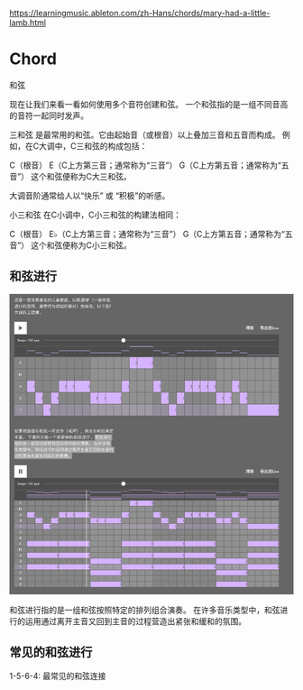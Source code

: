 
https://learningmusic.ableton.com/zh-Hans/chords/mary-had-a-little-lamb.html

# Chord

和弦 

现在让我们来看一看如何使用多个音符创建和弦。 一个和弦指的是一组不同音高的音符一起同时发声。

三和弦 是最常用的和弦。它由起始音（或根音）以上叠加三音和五音而构成。 例如，在C大调中，C三和弦的构成包括：

C（根音）
E（C上方第三音；通常称为“三音”）
G（C上方第五音；通常称为“五音”）
这个和弦便称为C大三和弦。

大调音阶通常给人以“快乐” 或 “积极”的听感。

小三和弦
在C小调中，C小三和弦的构建法相同：

C（根音）
E♭（C上方第三音；通常称为“三音”）
G（C上方第五音；通常称为“五音”）
这个和弦便称为C小三和弦。

## 和弦进行

![](/assets/images/2024-01-27-07-55-47.png)

和弦进行指的是一组和弦按照特定的排列组合演奏。 在许多音乐类型中，和弦进行的运用通过离开主音又回到主音的过程营造出紧张和缓和的氛围。

## 常见的和弦进行

1-5-6-4: 最常见的和弦连接